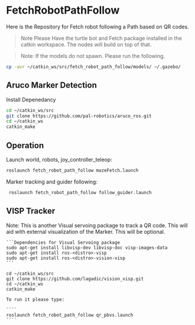 # FetchRobotPathFollow
Here is the Repository for Fetch robot following a Path based on QR codes.

>Note Please Have the turtle bot and Fetch package installed in the catkin workspace. The nodes will build on top of that.

>Note: If the models do not spawn. Please run the following. 
 ```bash
 cp -avr ~/catkin_ws/src/fetch_robot_path_follow/models/ ~/.gazebo/
 ```

## Aruco Marker Detection
Install Depenedancy

```bash
cd ~/catkin_ws/src
git clone https://github.com/pal-robotics/aruco_ros.git
cd ~/catkin_ws
catkin_make
```

## Operation
Launch world, robots, joy_controller_teleop:
```bash
roslaunch fetch_robot_path_follow mazeFetch.launch
```
 Marker tracking and guider following:
```bash
 roslaunch fetch_robot_path_follow follow_guider.launch
```


## VISP Tracker
Note: This is another Visual servoing package to track a QR code. This will aid with external visualization of the Marker. 
This will be optional.


~~~~
```Dependencies for Visual Servoing package
sudo apt-get install libvisp-dev libvisp-doc visp-images-data
sudo apt-get install ros-<distro>-visp
sudo apt-get install ros-<distro>-vision-visp
```
~~~~

```In your catkin workspace add this repo. The Custom package will build on top.
cd ~/catkin_ws/src
git clone https://github.com/lagadic/vision_visp.git
cd ~/catkin_ws
catkin_make
```

~~~~
To run it please type: 

````
roslaunch fetch_robot_path_follow qr_pbvs.launch
````
